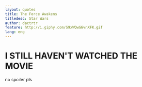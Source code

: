 ```yaml
---
layout: quotes
title: The Force Awakens
titledesc: Star Wars
author: dactrtr
feature: http://i.giphy.com/S9xWQwG6vnXFK.gif
lang: eng
---
```


# I STILL HAVEN'T WATCHED THE MOVIE

no spoiler pls
